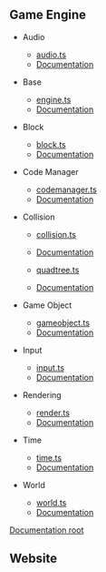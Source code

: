 ## Game Engine

* Audio
    * [audio.ts](../blob/master/engine/src/audio.ts)
    * [Documentation](../blob/master/Documentation/Typedoc/modules/_audio_.html)

* Base
    * [engine.ts](../blob/master/engine/src/engine.ts)
    * [Documentation](../blob/master/Documentation/Typedoc/modules/_engine_.html)

* Block
    * [block.ts](../blob/master/engine/src/block.ts)
    * [Documentation](../blob/master/Documentation/Typedoc/modules/_block_.html)

* Code Manager
    * [codemanager.ts](../blob/master/engine/src/codemanager.ts)
    * [Documentation](../blob/master/Documentation/Typedoc/modules/_codemanager_.html)

* Collision
    * [collision.ts](../blob/master/engine/src/collision.ts)
    * [Documentation](../blob/master/Documentation/Typedoc/modules/_collison_.html)
    
    * [quadtree.ts](../blob/master/engine/src/quadtree.ts)
    * [Documentation](../blob/master/Documentation/Typedoc/modules/_quadtree_.html)

* Game Object
    * [gameobject.ts](../blob/master/engine/src/gameobject.ts)
    * [Documentation](../blob/master/Documentation/Typedoc/modules/_gameobject_.html)

* Input
    * [input.ts](../blob/master/engine/src/input.ts)
    * [Documentation](../blob/master/Documentation/Typedoc/modules/_input_.html)

* Rendering
    * [render.ts](../blob/master/engine/src/render.ts)
    * [Documentation](../blob/master/Documentation/Typedoc/modules/_render_.html)

* Time
    * [time.ts](../blob/master/engine/src/time.ts)
    * [Documentation](../blob/master/Documentation/Typedoc/modules/_time_.html)

* World
    * [world.ts](../blob/master/engine/src/world.ts)
    * [Documentation](../blob/master/Documentation/Typedoc/modules/_world_.html)

[Documentation root](../blob/master/Documentation/Typedoc/index.html)

## Website